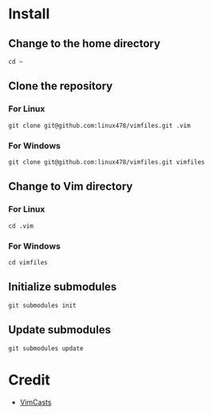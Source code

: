 # Install

## Change to the home directory

```
cd ~
```

## Clone the repository

### For Linux

```
git clone git@github.com:linux478/vimfiles.git .vim
```

### For Windows

```
git clone git@github.com:linux478/vimfiles.git vimfiles
```

## Change to Vim directory

### For Linux

```
cd .vim
```

### For Windows

```
cd vimfiles
```

## Initialize submodules

```
git submodules init
```

## Update submodules

```
git submodules update

```

# Credit

* [VimCasts](http://vimcasts.org/episodes/synchronizing-plugins-with-git-submodules-and-pathogen/)
